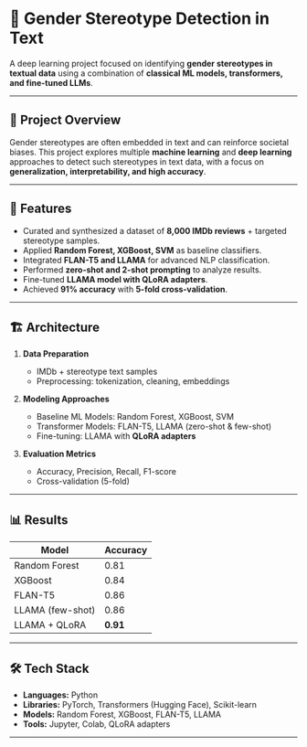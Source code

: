 # 📝 Gender Stereotype Detection in Text  

A deep learning project focused on identifying **gender stereotypes in textual data** using a combination of **classical ML models, transformers, and fine-tuned LLMs**.  

---

## 📌 Project Overview  

Gender stereotypes are often embedded in text and can reinforce societal biases. This project explores multiple **machine learning** and **deep learning** approaches to detect such stereotypes in text data, with a focus on **generalization, interpretability, and high accuracy**.  

---

## 🚀 Features  
- Curated and synthesized a dataset of **8,000 IMDb reviews** + targeted stereotype samples.  
- Applied **Random Forest, XGBoost, SVM** as baseline classifiers.  
- Integrated **FLAN-T5 and LLAMA** for advanced NLP classification.  
- Performed **zero-shot and 2-shot prompting** to analyze results.  
- Fine-tuned **LLAMA model with QLoRA adapters**.  
- Achieved **91% accuracy** with **5-fold cross-validation**.  

---

## 🏗️ Architecture  

1. **Data Preparation**  
   - IMDb + stereotype text samples  
   - Preprocessing: tokenization, cleaning, embeddings  

2. **Modeling Approaches**  
   - Baseline ML Models: Random Forest, XGBoost, SVM  
   - Transformer Models: FLAN-T5, LLAMA (zero-shot & few-shot)  
   - Fine-tuning: LLAMA with **QLoRA adapters**  

3. **Evaluation Metrics**  
   - Accuracy, Precision, Recall, F1-score  
   - Cross-validation (5-fold)  

---

## 📊 Results  

| Model            | Accuracy |
|------------------|----------|
| Random Forest    | 0.81     |
| XGBoost          | 0.84     |
| FLAN-T5          | 0.86     |
| LLAMA (few-shot) | 0.86     |
| LLAMA + QLoRA    | **0.91** |

---

## 🛠️ Tech Stack  

- **Languages:** Python  
- **Libraries:** PyTorch, Transformers (Hugging Face), Scikit-learn  
- **Models:** Random Forest, XGBoost, FLAN-T5, LLAMA  
- **Tools:** Jupyter, Colab, QLoRA adapters  

---
